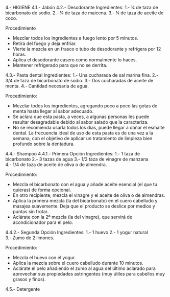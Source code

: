4.- HIGIENE
4.1.- Jabón
4.2.- Desodorante
Ingredientes: 
1.- ¼ de taza de bicarbonato de sodio.
2.- ¼ de taza de maicena.
3.- ¼ de taza de aceite de coco.

Procedimiento
- Mezclar todos los ingredientes a fuego lento por 5 minutos.
- Retira del fuego y deja enfriar.
- Vierte la mezcla en un frasco o tubo de desodorante y refrigera por 12 horas.
- Aplica el desodorante casero como normalmente lo haces. 
- Mantener refrigerado para que no se derrita.

4.3.- Pasta dental
Ingredientes:
1.- Una cucharada de sal marina fina.
2.- 3/4 de taza de bicarbonato de sodio.
3.- Dos cucharadas de aceite de menta.
4.- Cantidad necesaria de agua.

Procedimiento:
- Mezclar todos los ingredientes, agregando poco a poco las gotas de menta hasta llegar al sabor adecuado.
- Se aclara que esta pasta, a veces, a algunas personas les puede resultar desagradable debido al sabor salado que la caracteriza.
- No se recomienda usarla todos los días, puede llegar a dañar el esmalte dental. La frecuencia ideal de uso de esta pasta es de una vez a la semana, con el objetivo de aplicar un tratamiento de limpieza bien profundo sobre la dentadura.

4.4.- Shampoo
4.4.1.- Primera Opción
Ingredientes:
1.- 1 taza de bicarbonato
2.- 3 tazas de agua
3.- 1/2 taza de vinagre de manzana  
4.-  1/4  de taza de aceite de oliva o de almendra. 
 
Procedimiento:
- Mezcla el bicarbonato con el agua y añade aceite esencial (el que tú quieras) de forma opcional. 
- En otro recipiente, mezcla el vinagre y el aceite de oliva o de almendras.
- Aplica la primera mezcla (la del bicarbonato) en el cuero cabelludo y masajea suavemente. Deja que el producto se deslice por medios y puntas sin frotar.
- Aclárate con la 2ª mezcla (la del vinagre), que servirá de acondicionador para el pelo.

4.4.2.- Segunda Opción
Ingredientes:
1.- 1 huevo
2.- 1 yogur natural  
3.- Zumo de 2 limones.

Procedimiento:
- Mezcla el huevo con el yogur. 
- Aplica la mezcla sobre el cuero cabelludo durante 10 minutos.
- Aclárate el pelo añadiendo el zumo al agua del último aclarado para aprovechar sus propiedades astringentes (muy útiles para cabellos muy grasos y finos).

4.5.- Detergente

